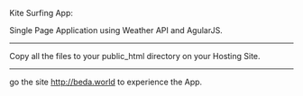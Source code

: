 Kite Surfing App: 

Single Page Application using Weather API and AgularJS.

----------------------------------------------------------------------

Copy all the files to your public_html directory on your Hosting Site.

----------------------------------------------------------------------

go the site http://beda.world to experience the App.


